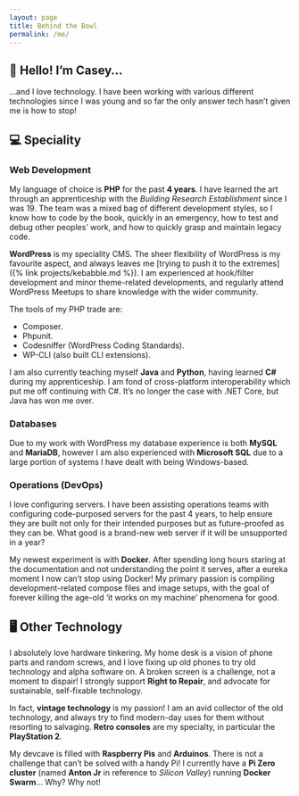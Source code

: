 ```yaml
---
layout: page
title: Behind the Bowl
permalink: /me/
---
```

## :wave: Hello! I’m Casey…
…and I love technology. I have been working with various different technologies since I was young and so far the only answer tech hasn’t given me is how to stop!

## :computer: Speciality
### Web Development
My language of choice is **PHP** for the past **4 years**. I have learned the art through an apprenticeship with the *Building Research Establishment* since I was 19. The team was a mixed bag of different development styles, so I know how to code by the book, quickly in an emergency, how to test and debug other peoples’ work, and how to quickly grasp and maintain legacy code.

**WordPress** is my speciality CMS. The sheer flexibility of WordPress is my favourite aspect, and always leaves me [trying to push it to the extremes]({% link projects/kebabble.md %}). I am experienced at hook/filter development and minor theme-related developments, and regularly attend WordPress Meetups to share knowledge with the wider community.

The tools of my PHP trade are:
* Composer.
* Phpunit.
* Codesniffer (WordPress Coding Standards).
* WP-CLI (also built CLI extensions).

I am also currently teaching myself **Java** and **Python**, having learned **C#** during my apprenticeship. I am fond of cross-platform interoperability which put me off continuing with C#. It’s no longer the case with .NET Core, but Java has won me over.

### Databases
Due to my work with WordPress my database experience is both **MySQL** and **MariaDB**, however I am also experienced with **Microsoft SQL** due to a large portion of systems I have dealt with being Windows-based.

### Operations (DevOps)
I love configuring servers. I have been assisting operations teams with configuring code-purposed servers for the past 4 years, to help ensure they are built not only for their intended purposes but as future-proofed as they can be. What good is a brand-new web server if it will be unsupported in a year?

My newest experiment is with **Docker**. After spending long hours staring at the documentation and not understanding the point it serves, after a eureka moment I now can’t stop using Docker! My primary passion is compiling development-related compose files and image setups, with the goal of forever killing the age-old ‘it works on my machine’ phenomena for good.

## :desktop_computer: Other Technology
I absolutely love hardware tinkering. My home desk is a vision of phone parts and random screws, and I love fixing up old phones to try old technology and alpha software on. A broken screen is a challenge, not a moment to dispair! I strongly support **Right to Repair**, and advocate for sustainable, self-fixable technology.

In fact, **vintage technology** is my passion! I am an avid collector of the old technology, and always try to find modern-day uses for them without resorting to salvaging. **Retro consoles** are my specialty, in particular the **PlayStation 2**.

My devcave is filled with **Raspberry Pis** and **Arduinos**. There is not a challenge that can’t be solved with a handy Pi! I currently have a **Pi Zero cluster** (named **Anton Jr** in reference to *Silicon Valley*) running **Docker Swarm**… Why? Why not!
